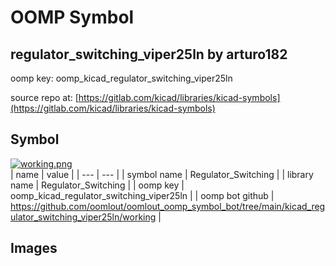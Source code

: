 # OOMP Symbol  
## regulator_switching_viper25ln  by arturo182  
  
oomp key: oomp_kicad_regulator_switching_viper25ln  
  
source repo at: [https://gitlab.com/kicad/libraries/kicad-symbols](https://gitlab.com/kicad/libraries/kicad-symbols)  
## Symbol  
  
[![working.png](working_600.png)](working.png)  
| name | value | 
| --- | --- | 
| symbol name | Regulator_Switching | 
| library name | Regulator_Switching | 
| oomp key | oomp_kicad_regulator_switching_viper25ln | 
| oomp bot github | https://github.com/oomlout/oomlout_oomp_symbol_bot/tree/main/kicad_regulator_switching_viper25ln/working | 
## Images  
